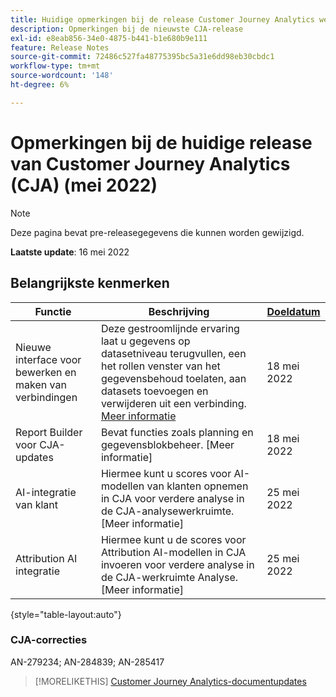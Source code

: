 ```yaml
---
title: Huidige opmerkingen bij de release Customer Journey Analytics weergeven
description: Opmerkingen bij de nieuwste CJA-release
exl-id: e8eab856-34e0-4875-b441-b1e680b9e111
feature: Release Notes
source-git-commit: 72486c527fa48775395bc5a31e6dd98eb30cbdc1
workflow-type: tm+mt
source-wordcount: '148'
ht-degree: 6%

---
```


# Opmerkingen bij de huidige release van Customer Journey Analytics (CJA) (mei 2022)

>[!NOTE]
>
>Deze pagina bevat pre-releasegegevens die kunnen worden gewijzigd.

**Laatste update**: 16 mei 2022

## Belangrijkste kenmerken

| Functie | Beschrijving | [Doeldatum](/help/release-notes/releases.md) |
| ----------- | ---------- | ----- |
| Nieuwe interface voor bewerken en maken van verbindingen | Deze gestroomlijnde ervaring laat u gegevens op datasetniveau terugvullen, een het rollen venster van het gegevensbehoud toelaten, aan datasets toevoegen en verwijderen uit een verbinding. [Meer informatie](/help/connections/create-connection.md) | 18 mei 2022 |
| Report Builder voor CJA-updates | Bevat functies zoals planning en gegevensblokbeheer. [Meer informatie] | 18 mei 2022 |
| AI-integratie van klant | Hiermee kunt u scores voor AI-modellen van klanten opnemen in CJA voor verdere analyse in de CJA-analysewerkruimte. [Meer informatie] | 25 mei 2022 |
| Attribution AI integratie | Hiermee kunt u de scores voor Attribution AI-modellen in CJA invoeren voor verdere analyse in de CJA-werkruimte Analyse. [Meer informatie] | 25 mei 2022 |

{style=&quot;table-layout:auto&quot;}

### CJA-correcties

AN-279234; AN-284839; AN-285417

>[!MORELIKETHIS]
>[Customer Journey Analytics-documentupdates](/help/release-notes/doc-changes.md)
